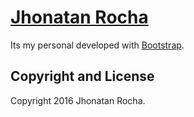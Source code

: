 # [Jhonatan Rocha](https://jhonatanrocha.github.io)

Its my personal developed with [Bootstrap](http://getbootstrap.com/).


## Copyright and License

Copyright 2016 Jhonatan Rocha.
